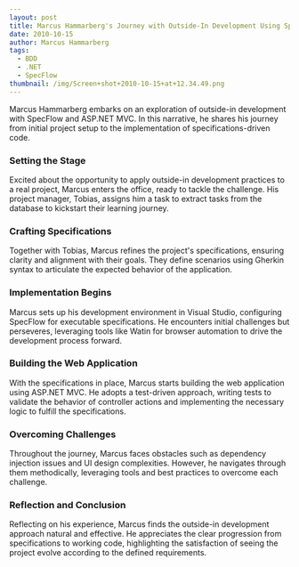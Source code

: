 ```yaml
---
layout: post
title: Marcus Hammarberg's Journey with Outside-In Development Using SpecFlow
date: 2010-10-15
author: Marcus Hammarberg
tags:
  - BDD
  - .NET
  - SpecFlow
thumbnail: /img/Screen+shot+2010-10-15+at+12.34.49.png
---
```


Marcus Hammarberg embarks on an exploration of outside-in development with SpecFlow and ASP.NET MVC. In this narrative, he shares his journey from initial project setup to the implementation of specifications-driven code.

### Setting the Stage

Excited about the opportunity to apply outside-in development practices to a real project, Marcus enters the office, ready to tackle the challenge. His project manager, Tobias, assigns him a task to extract tasks from the database to kickstart their learning journey.

### Crafting Specifications

Together with Tobias, Marcus refines the project's specifications, ensuring clarity and alignment with their goals. They define scenarios using Gherkin syntax to articulate the expected behavior of the application.

### Implementation Begins

Marcus sets up his development environment in Visual Studio, configuring SpecFlow for executable specifications. He encounters initial challenges but perseveres, leveraging tools like Watin for browser automation to drive the development process forward.

### Building the Web Application

With the specifications in place, Marcus starts building the web application using ASP.NET MVC. He adopts a test-driven approach, writing tests to validate the behavior of controller actions and implementing the necessary logic to fulfill the specifications.

### Overcoming Challenges

Throughout the journey, Marcus faces obstacles such as dependency injection issues and UI design complexities. However, he navigates through them methodically, leveraging tools and best practices to overcome each challenge.

### Reflection and Conclusion

Reflecting on his experience, Marcus finds the outside-in development approach natural and effective. He appreciates the clear progression from specifications to working code, highlighting the satisfaction of seeing the project evolve according to the defined requirements.
